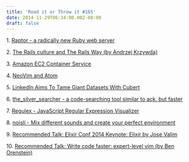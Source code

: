 ```yaml
---
title: 'Read it or Throw it #165'
date: 2014-11-29T06:34:00.002-08:00
draft: false
---
```


1. [Raptor - a radically new Ruby web server](http://www.rubyraptor.org/)

2. [The Rails culture and The Rails Way (by Andrzej Krzywda)](http://andrzejonsoftware.blogspot.co.il/2014/11/the-rails-culture-and-rails-way.html)

3. [Amazon EC2 Container Service](http://aws.amazon.com/ecs/)

4. [NeoVim and Atom](http://usevim.com/2014/11/26/neovim-msgpack/)

5. [LinkedIn Aims To Tame Giant Datasets With Cubert](http://www.fastcolabs.com/3038722/linkedin-aims-to-tame-giant-datasets-with-cubert)

6. [the\_silver\_searcher - a code-searching tool similar to ack, but faster](https://github.com/ggreer/the_silver_searcher)

7. [Regulex - JavaScript Regular Expression Visualizer](http://jex.im/regulex/)  

8. [noisli - Mix different sounds and create your perfect environment](http://www.noisli.com/)

9. [Recommended Talk: Elixir Conf 2014 Keynote: Elixir by Jose Valim](https://www.youtube.com/watch?v=aZXc11eOEpI)

10. [Recommended Talk: Write code faster: expert-level vim (by Ben Orenstein)](https://www.youtube.com/watch?v=SkdrYWhh-8s)